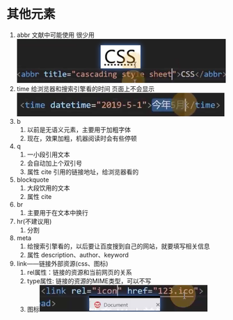 # 其他元素

1. abbr 文献中可能使用 很少用
    ![](笔记/2020-04-12-19-44-45.png)
2. time 给浏览器和搜索引擎看的时间 页面上不会显示
    ![](笔记/2020-04-12-19-46-13.png)
3. b 
   1. 以前是无语义元素，主要用于加粗字体
   2. 现在，效果加粗，机器阅读时会有些停顿
3. q
   1. 一小段引用文本
   2. 会自动加上个双引号
   3. 属性 cite 引用的链接地址，给浏览器看的
4. blockquote
   1. 大段饮用的文本
   2. 属性 cite
5. br
   1. 主要用于在文本中换行
6. hr(不建议用)
   1. 分割
7. meta
   1. 给搜索引擎看的，以后要让百度搜到自己的网站，就要填写相关信息
   2. 属性 description、author、keyword
8. link——链接外部资源(css、图标)
   1. rel属性：链接的资源和当前网页的关系
   2. type属性: 链接的资源的MIME类型，可以不写
   3. 图标![](笔记/2020-04-12-19-59-57.png)
